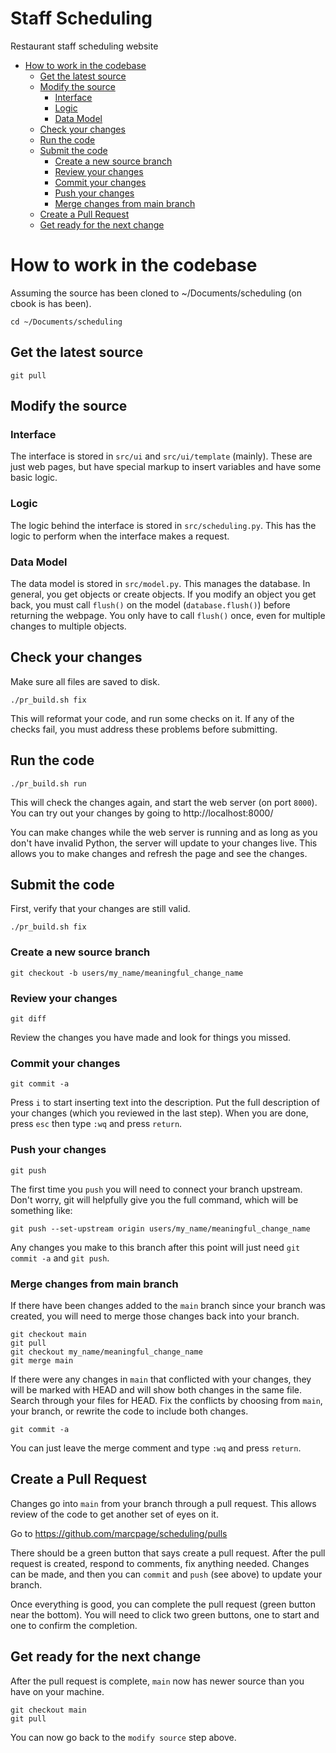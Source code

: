 

# Staff Scheduling
Restaurant staff scheduling website

* [How to work in the codebase](#how-to-work-in-the-codebase)
  * [Get the latest source](#get-the-latest-source)
  * [Modify the source](#modify-the-source)
    * [Interface](#interface)
    * [Logic](#logic)
    * [Data Model](#data-model)
  * [Check your changes](#check-your-changes)
  * [Run the code](#run-the-code)
  * [Submit the code](#submit-the-code)
    * [Create a new source branch](#create-a-new-source-branch)
    * [Review your changes](#review-your-changes)
    * [Commit your changes](#commit-your-changes)
    * [Push your changes](#push-your-changes)
    * [Merge changes from main branch](#merge-changes-from-main-branch)
  * [Create a Pull Request](#create-a-pull-request)
  * [Get ready for the next change](#get-ready-for-the-next-change)

# How to work in the codebase

Assuming the source has been cloned to ~/Documents/scheduling (on cbook is has been).

`cd ~/Documents/scheduling`

## Get the latest source

`git pull`

## Modify the source

### Interface
The interface is stored in `src/ui` and `src/ui/template` (mainly).
These are just web pages, but have special markup to insert variables and have some basic logic.

### Logic
The logic behind the interface is stored in `src/scheduling.py`. 
This has the logic to perform when the interface makes a request.

### Data Model
The data model is stored in `src/model.py`.
This manages the database.
In general, you get objects or create objects.
If you modify an object you get back, you must call `flush()` on the model (`database.flush()`) before returning the webpage.
You only have to call `flush()` once, even for multiple changes to multiple objects.

## Check your changes

Make sure all files are saved to disk.

`./pr_build.sh fix`

This will reformat your code, and run some checks on it. 
If any of the checks fail, you must address these problems before submitting.

## Run the code

`./pr_build.sh run`

This will check the changes again, and start the web server (on port `8000`).
You can try out your changes by going to http://localhost:8000/

You can make changes while the web server is running and as long as you don't have invalid Python, the server will update to your changes live.
This allows you to make changes and refresh the page and see the changes.

## Submit the code

First, verify that your changes are still valid.

`./pr_build.sh fix`

### Create a new source branch

`git checkout -b users/my_name/meaningful_change_name`

### Review your changes

`git diff`

Review the changes you have made and look for things you missed.

### Commit your changes

`git commit -a`

Press `i` to start inserting text into the description.
Put the full description of your changes (which you reviewed in the last step).
When you are done, press `esc` then type `:wq` and press `return`.

### Push your changes

`git push`

The first time you `push` you will need to connect your branch upstream. 
Don't worry, git will helpfully give you the full command, which will be something like:

`git push --set-upstream origin users/my_name/meaningful_change_name`

Any changes you make to this branch after this point will just need `git commit -a` and `git push`.

### Merge changes from main branch

If there have been changes added to the `main` branch since your branch was created, you will need to merge those changes back into your branch.

`git checkout main` \
`git pull` \
`git checkout my_name/meaningful_change_name` \
`git merge main` 

If there were any changes in `main` that conflicted with your changes, they will be marked with HEAD and will show both changes in the same file.
Search through your files for HEAD.
Fix the conflicts by choosing from `main`, your branch, or rewrite the code to include both changes.

`git commit -a`

You can just leave the merge comment and type `:wq` and press `return`.

## Create a Pull Request

Changes go into `main` from your branch through a pull request.
This allows review of the code to get another set of eyes on it.

Go to https://github.com/marcpage/scheduling/pulls

There should be a green button that says create a pull request.
After the pull request is created, respond to comments, fix anything needed. 
Changes can be made, and then you can `commit` and `push` (see above) to update your branch.

Once everything is good, you can complete the pull request (green button near the bottom).
You will need to click two green buttons, one to start and one to confirm the completion.

## Get ready for the next change

After the pull request is complete, `main` now has newer source than you have on your machine.

`git checkout main` \
`git pull`

You can now go back to the `modify source` step above.


